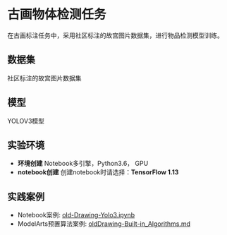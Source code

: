 

  # 古画物体检测任务

  
  在古画标注任务中，采用社区标注的故宫图片数据集，进行物品检测模型训练。
  
  ## 数据集
  社区标注的故宫图片数据集
  
  ## 模型
  YOLOV3模型
  
  ## 实验环境

  - **环境创建**
  Notebook多引擎，Python3.6， GPU
  - **notebook创建**
  创建notebook时请选择：**TensorFlow 1.13**
  
  ## 实践案例
  
 - Notebook案例: [old-Drawing-Yolo3.ipynb](./old-Drawing-Yolo3.ipynb)
 - ModelArts预置算法案例: [oldDrawing-Built-in_Algorithms.md](./oldDrawing-Built-in_Algorithms.md)
